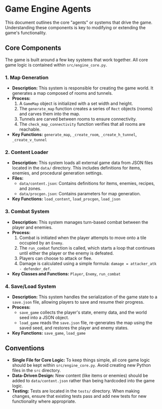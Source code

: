 # Game Engine Agents

This document outlines the core "agents" or systems that drive the game. Understanding these components is key to modifying or extending the game's functionality.

## Core Components

The game is built around a few key systems that work together. All core game logic is contained within `src/engine_core.py`.

### 1. Map Generation

*   **Description:** This system is responsible for creating the game world. It generates a map composed of rooms and tunnels.
*   **Process:**
    1.  A `GameMap` object is initialized with a set width and height.
    2.  The `generate_map` function creates a series of `Rect` objects (rooms) and carves them into the map.
    3.  Tunnels are carved between rooms to ensure connectivity.
    4.  The `check_map_connectivity` function verifies that all rooms are reachable.
*   **Key Functions:** `generate_map`, `_create_room`, `_create_h_tunnel`, `_create_v_tunnel`

### 2. Content Loader

*   **Description:** This system loads all external game data from JSON files located in the `data/` directory. This includes definitions for items, enemies, and procedural generation settings.
*   **Files:**
    *   `data/content.json`: Contains definitions for items, enemies, recipes, and zones.
    *   `data/procgen.json`: Contains parameters for map generation.
*   **Key Functions:** `load_content`, `load_procgen`, `load_json`

### 3. Combat System

*   **Description:** This system manages turn-based combat between the player and enemies.
*   **Process:**
    1.  Combat is initiated when the player attempts to move onto a tile occupied by an `Enemy`.
    2.  The `run_combat` function is called, which starts a loop that continues until either the player or the enemy is defeated.
    3.  Players can choose to attack or flee.
    4.  Damage is calculated using a simple formula: `damage = attacker_atk - defender_def`.
*   **Key Classes and Functions:** `Player`, `Enemy`, `run_combat`

### 4. Save/Load System

*   **Description:** This system handles the serialization of the game state to a `save.json` file, allowing players to save and resume their progress.
*   **Process:**
    *   `save_game` collects the player's state, enemy data, and the world seed into a JSON object.
    *   `load_game` reads the `save.json` file, re-generates the map using the saved seed, and restores the player and enemy states.
*   **Key Functions:** `save_game`, `load_game`

## Conventions

*   **Single File for Core Logic:** To keep things simple, all core game logic should be kept within `src/engine_core.py`. Avoid creating new Python files in the `src` directory.
*   **Data-Driven Design:** New content (like items or enemies) should be added to `data/content.json` rather than being hardcoded into the game logic.
*   **Testing:** Tests are located in the `tests/` directory. When making changes, ensure that existing tests pass and add new tests for new functionality where appropriate.